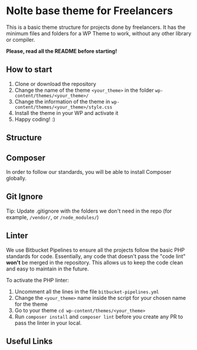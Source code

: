 # Nolte base theme for Freelancers
This is a basic theme structure for projects done by freelancers. 
It has the minimum files and folders for a WP Theme to work, without any other library or compiler.

**Please, read all the README before starting!**

## How to start
1. Clone or download the repository
2. Change the name of the theme `<your_theme>` in the folder `wp-content/themes/<your_theme>/`
3. Change the information of the theme in `wp-content/themes/<your_theme>/style.css`
4. Install the theme in your WP and activate it
5. Happy coding! :)

## Structure

## Composer
In order to follow our standards, you will be able to install Composer globally. 

## Git Ignore
Tip: Update .gitignore with the folders we don't need in the repo (for example, `/vendor/`, or `/node_modules/`)

## Linter
We use Bitbucket Pipelines to ensure all the projects follow the basic PHP standards for code. Essentially, any code
that doesn't pass the "code lint" **won't** be merged in the repository. This allows us to keep the code
clean and easy to maintain in the future.

To activate the PHP linter: 
1. Uncomment all the lines in the file `bitbucket-pipelines.yml`
2. Change the `<your_theme>` name inside the script for your chosen name for the theme
3. Go to your theme `cd wp-content/themes/<your_theme>` 
4. Run `composer install` and `composer lint` before you create any PR to pass the linter in your local.

## Useful Links
[WP Template Hierarchy]: https://developer.wordpress.org/themes/basics/template-hierarchy/
[Composer]: https://getcomposer.org/
[Bitbucket Pipelines]: https://bitbucket.org/product/features/pipelines